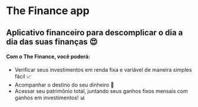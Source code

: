 # The Finance app
## Aplicativo financeiro para descomplicar o dia a dia das suas finanças :heart_eyes:

#### Com o The Finance, você poderá:

* Verificar seus investimentos em renda fixa e variável de maneira simples fácil :chart_with_upwards_trend:
* Acompanhar o destino do seu dinheiro :money_with_wings:
* Acessar seu patrimônio total, juntando seus ganhos fixos mensais com ganhos em investimentos! :bar_chart:
